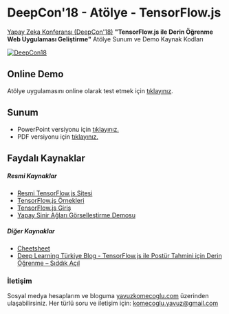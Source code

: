 # DeepCon'18 - Atölye -  TensorFlow.js
[Yapay Zeka Konferansı (DeepCon'18)](http://deepcon.deeplearningturkiye.com/) **"TensorFlow.js ile Derin Öğrenme Web Uygulaması Geliştirme"** Atölye Sunum ve Demo Kaynak Kodları

[![DeepCon18](https://raw.githubusercontent.com/deeplearningturkiye/DeepCon18/master/deepcon_logo.png)](http://deepcon.deeplearningturkiye.com/)

## Online Demo
Atölye uygulamasını online olarak test etmek için [tıklayınız](http://yavuzkomecoglu.com/apps/deepcon18_tfjs_demo/).

## Sunum
  - PowerPoint versiyonu için [tıklayınız.](https://github.com/deeplearningturkiye/DeepCon18/blob/master/Atolye_Dosyalari/TensorFlowJS_Derin_Ogrenme_Web%20Uygulamasi_Gelistirme/YavuzKomecoglu_DeepCon18_Sunum.ppt)
  - PDF versiyonu için [tıklayınız.](https://github.com/deeplearningturkiye/DeepCon18/blob/master/Atolye_Dosyalari/TensorFlowJS_Derin_Ogrenme_Web%20Uygulamasi_Gelistirme/YavuzKomecoglu_DeepCon18_Sunum.pdf)

## Faydalı Kaynaklar
##### Resmi Kaynaklar

- [Resmi TensorFlow.js Sitesi](https://js.tensorflow.org/)
- [TensorFlow.js Örnekleri](https://github.com/tensorflow/tfjs-examples)
- [TensorFlow.js Giriş](https://medium.com/tensorflow/introducing-tensorflow-js-machine-learning-in-javascript-bf3eab376db)
- [Yapay Sinir Ağları Görselleştirme Demosu](https://playground.tensorflow.org)

##### Diğer Kaynaklar
- [Cheetsheet](https://towardsdatascience.com/50-tensorflow-js-api-explained-in-5-minutes-tensorflow-js-cheetsheet-4f8c7f9cc8b2)
- [Deep Learning Türkiye Blog - TensorFlow.js ile Postür Tahmini için Derin Öğrenme – Sıddık Açıl](https://medium.com/deep-learning-turkiye/tensorflow-js-ile-post%C3%BCr-tahmini-i%C3%A7in-derin-%C3%B6%C4%9Frenme-l-f040de7355d8)

### İletişim
Sosyal medya hesaplarım ve bloguma [yavuzkomecoglu.com](http://yavuzkomecoglu.com/) üzerinden ulaşabilirsiniz. 
Her türlü soru ve iletişim için: [komecoglu.yavuz@gmail.com](mailto:komecoglu.yavuz@gmail.com) 



